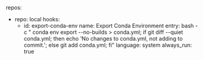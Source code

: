 repos:
  - repo: local
    hooks:
      - id: export-conda-env
        name: Export Conda Environment
        entry: bash -c "
          conda env export --no-builds > conda.yml;
          if git diff --quiet conda.yml; then
            echo 'No changes to conda.yml, not adding to commit.';
          else
            git add conda.yml;
          fi"
        language: system
        always_run: true
